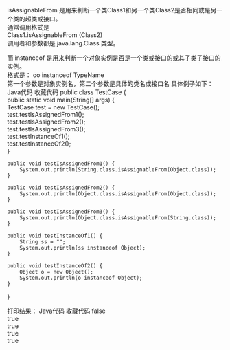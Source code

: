 isAssignableFrom 是用来判断一个类Class1和另一个类Class2是否相同或是另一个类的超类或接口。   
  通常调用格式是   
        Class1.isAssignableFrom (Class2)   
  调用者和参数都是   java.lang.Class   类型。   
      
  而   instanceof   是用来判断一个对象实例是否是一个类或接口的或其子类子接口的实例。   
    格式是：   oo   instanceof   TypeName     
    第一个参数是对象实例名，第二个参数是具体的类名或接口名 
具体例子如下： 
Java代码  收藏代码
public class TestCase {  
    public static void main(String[] args) {  
        TestCase test = new TestCase();  
        test.testIsAssignedFrom1();  
        test.testIsAssignedFrom2();  
        test.testIsAssignedFrom3();  
        test.testInstanceOf1();  
        test.testInstanceOf2();  
    }  
  
    public void testIsAssignedFrom1() {  
        System.out.println(String.class.isAssignableFrom(Object.class));  
    }  
  
    public void testIsAssignedFrom2() {  
        System.out.println(Object.class.isAssignableFrom(Object.class));  
    }  
  
    public void testIsAssignedFrom3() {  
        System.out.println(Object.class.isAssignableFrom(String.class));  
    }  
  
    public void testInstanceOf1() {  
        String ss = "";  
        System.out.println(ss instanceof Object);  
    }  
  
    public void testInstanceOf2() {  
        Object o = new Object();  
        System.out.println(o instanceof Object);  
    }  
  
}  


打印结果： 
Java代码  收藏代码
false  
true  
true  
true  
true  
